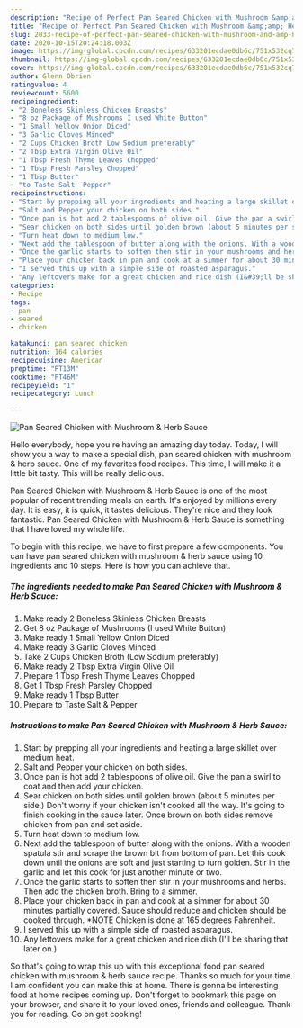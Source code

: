 ```yaml
---
description: "Recipe of Perfect Pan Seared Chicken with Mushroom &amp;amp; Herb Sauce"
title: "Recipe of Perfect Pan Seared Chicken with Mushroom &amp;amp; Herb Sauce"
slug: 2033-recipe-of-perfect-pan-seared-chicken-with-mushroom-and-amp-herb-sauce
date: 2020-10-15T20:24:18.003Z
image: https://img-global.cpcdn.com/recipes/633201ecdae0db6c/751x532cq70/pan-seared-chicken-with-mushroom-herb-sauce-recipe-main-photo.jpg
thumbnail: https://img-global.cpcdn.com/recipes/633201ecdae0db6c/751x532cq70/pan-seared-chicken-with-mushroom-herb-sauce-recipe-main-photo.jpg
cover: https://img-global.cpcdn.com/recipes/633201ecdae0db6c/751x532cq70/pan-seared-chicken-with-mushroom-herb-sauce-recipe-main-photo.jpg
author: Glenn Obrien
ratingvalue: 4
reviewcount: 5600
recipeingredient:
- "2 Boneless Skinless Chicken Breasts"
- "8 oz Package of Mushrooms I used White Button"
- "1 Small Yellow Onion Diced"
- "3 Garlic Cloves Minced"
- "2 Cups Chicken Broth Low Sodium preferably"
- "2 Tbsp Extra Virgin Olive Oil"
- "1 Tbsp Fresh Thyme Leaves Chopped"
- "1 Tbsp Fresh Parsley Chopped"
- "1 Tbsp Butter"
- "to Taste Salt  Pepper"
recipeinstructions:
- "Start by prepping all your ingredients and heating a large skillet over medium heat."
- "Salt and Pepper your chicken on both sides."
- "Once pan is hot add 2 tablespoons of olive oil. Give the pan a swirl to coat and then add your chicken."
- "Sear chicken on both sides until golden brown (about 5 minutes per side.) Don&#39;t worry if your chicken isn&#39;t cooked all the way. It&#39;s going to finish cooking in the sauce later. Once brown on both sides remove chicken from pan and set aside."
- "Turn heat down to medium low."
- "Next add the tablespoon of butter along with the onions. With a wooden spatula stir and scrape the brown bit from bottom of pan. Let this cook down until the onions are soft and just starting to turn golden. Stir in the garlic and let this cook for just another minute or two."
- "Once the garlic starts to soften then stir in your mushrooms and herbs. Then add the chicken broth. Bring to a simmer."
- "Place your chicken back in pan and cook at a simmer for about 30 minutes partially covered. Sauce should reduce and chicken should be cooked through. *NOTE Chicken is done at 165 degrees Fahrenheit."
- "I served this up with a simple side of roasted asparagus."
- "Any leftovers make for a great chicken and rice dish (I&#39;ll be sharing that later on.)"
categories:
- Recipe
tags:
- pan
- seared
- chicken

katakunci: pan seared chicken 
nutrition: 164 calories
recipecuisine: American
preptime: "PT13M"
cooktime: "PT46M"
recipeyield: "1"
recipecategory: Lunch

---
```



![Pan Seared Chicken with Mushroom &amp; Herb Sauce](https://img-global.cpcdn.com/recipes/633201ecdae0db6c/751x532cq70/pan-seared-chicken-with-mushroom-herb-sauce-recipe-main-photo.jpg)

Hello everybody, hope you're having an amazing day today. Today, I will show you a way to make a special dish, pan seared chicken with mushroom &amp; herb sauce. One of my favorites food recipes. This time, I will make it a little bit tasty. This will be really delicious.

Pan Seared Chicken with Mushroom &amp; Herb Sauce is one of the most popular of recent trending meals on earth. It's enjoyed by millions every day. It is easy, it is quick, it tastes delicious. They're nice and they look fantastic. Pan Seared Chicken with Mushroom &amp; Herb Sauce is something that I have loved my whole life.




To begin with this recipe, we have to first prepare a few components. You can have pan seared chicken with mushroom &amp; herb sauce using 10 ingredients and 10 steps. Here is how you can achieve that.

<!--inarticleads1-->

##### The ingredients needed to make Pan Seared Chicken with Mushroom &amp; Herb Sauce:

1. Make ready 2 Boneless Skinless Chicken Breasts
1. Get 8 oz Package of Mushrooms (I used White Button)
1. Make ready 1 Small Yellow Onion Diced
1. Make ready 3 Garlic Cloves Minced
1. Take 2 Cups Chicken Broth (Low Sodium preferably)
1. Make ready 2 Tbsp Extra Virgin Olive Oil
1. Prepare 1 Tbsp Fresh Thyme Leaves Chopped
1. Get 1 Tbsp Fresh Parsley Chopped
1. Make ready 1 Tbsp Butter
1. Prepare to Taste Salt &amp; Pepper




<!--inarticleads2-->

##### Instructions to make Pan Seared Chicken with Mushroom &amp; Herb Sauce:

1. Start by prepping all your ingredients and heating a large skillet over medium heat.
1. Salt and Pepper your chicken on both sides.
1. Once pan is hot add 2 tablespoons of olive oil. Give the pan a swirl to coat and then add your chicken.
1. Sear chicken on both sides until golden brown (about 5 minutes per side.) Don&#39;t worry if your chicken isn&#39;t cooked all the way. It&#39;s going to finish cooking in the sauce later. Once brown on both sides remove chicken from pan and set aside.
1. Turn heat down to medium low.
1. Next add the tablespoon of butter along with the onions. With a wooden spatula stir and scrape the brown bit from bottom of pan. Let this cook down until the onions are soft and just starting to turn golden. Stir in the garlic and let this cook for just another minute or two.
1. Once the garlic starts to soften then stir in your mushrooms and herbs. Then add the chicken broth. Bring to a simmer.
1. Place your chicken back in pan and cook at a simmer for about 30 minutes partially covered. Sauce should reduce and chicken should be cooked through. *NOTE Chicken is done at 165 degrees Fahrenheit.
1. I served this up with a simple side of roasted asparagus.
1. Any leftovers make for a great chicken and rice dish (I&#39;ll be sharing that later on.)




So that's going to wrap this up with this exceptional food pan seared chicken with mushroom &amp; herb sauce recipe. Thanks so much for your time. I am confident you can make this at home. There is gonna be interesting food at home recipes coming up. Don't forget to bookmark this page on your browser, and share it to your loved ones, friends and colleague. Thank you for reading. Go on get cooking!
